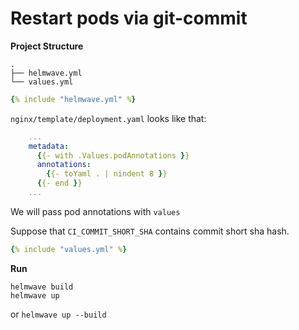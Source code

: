 # Restart pods via git-commit

**Project Structure**

```
.
├── helmwave.yml
└── values.yml
```

```yaml title="helmwave.yml"
{% include "helmwave.yml" %}
```

`nginx/template/deployment.yaml` looks like that:

```yaml
    ...
    metadata:  
      {{- with .Values.podAnnotations }}  
      annotations:  
        {{- toYaml . | nindent 8 }}  
      {{- end }}
    ...
```

We will pass pod annotations with  `values`

Suppose that `CI_COMMIT_SHORT_SHA` contains commit short sha hash.

```yaml title="values.yml"
{% include "values.yml" %}
```

**Run**

```shell
helmwave build
helmwave up
```

or `helmwave up --build`
